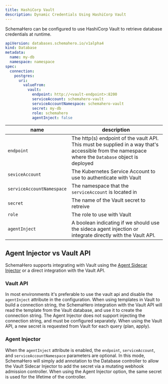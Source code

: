 ```yaml
---
title: HashiCorp Vault
description: Dynamic Credentials Using HashiCorp Vault
---
```


SchemaHero can be configured to use HashiCorp Vault to retrieve database credentials at runtime.

```yaml
apiVersion: databases.schemahero.io/v1alpha4
kind: Database
metadata:
  name: my-db
  namespace: namespace
spec:
  connection:
    postgres:
      uri:
        valueFrom:
          vault:
            endpoint: http://<vault-endpoint>:8200
            serviceAccount: schemahero-vault
            serviceAccountNamespace: schemahero-vault
            secret: my-db
            role: schemahero
            agentInject: false
```

| name | description |
|------|-------------|
| `endpoint` | The http(s) endpoint of the vault API. This must be supplied in a way that's accessible from the namespace where the `Database` object is deployed |
| `seviceAccount` | The Kubernetes Service Account to use to authenticate with Vault |
| `serviceAccountNamespace` | The namespace that the `serviceAccount` is located in |
| `secret` | The name of the Vault secret to retreive |
| `role` | The role to use with Vault |
| `agentInject` | A boolean indicating if we should use the sideca agent injection or integrate directly with the Vault API. |

## Agent Injector vs Vault API

SchemaHero supports integrating with Vault using the [Agent Sidecar Injector](https://www.vaultproject.io/docs/platform/k8s/injector) or a direct integration with the Vault API.

### Vault API

In most environments it's preferable to use the vault api and disable the `agentInject` attribute in the configuration.
When using templates in Vault to build a connection string, the SchemaHero integration with the Vault API will read the template from the Vault database, and use it to create the connection string.
The Agent Injector does not support injecting the connection string, and must be configured separately.
When using the Vault API, a new secret is requested from Vault for each query (plan, apply).

### Agent Injector
When the `agentInject` attribute is enabled, the `endpoint`, `serviceAccount`, and `serviceAccountNamespace` parameters are optional.
In this mode, SchemaHero will simply add annotation to the Database controller to allow the Vault Sidecar Injector to add the secret via a mutating webhook admission controller.
When using the Agent Injector option, the same secret is used for the lifetime of the controller.
